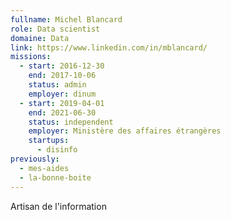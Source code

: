 ```yaml
---
fullname: Michel Blancard
role: Data scientist
domaine: Data
link: https://www.linkedin.com/in/mblancard/
missions:
  - start: 2016-12-30
    end: 2017-10-06
    status: admin
    employer: dinum
  - start: 2019-04-01
    end: 2021-06-30
    status: independent
    employer: Ministère des affaires étrangères
    startups:
      - disinfo
previously:
  - mes-aides
  - la-bonne-boite
---
```

Artisan de l'information